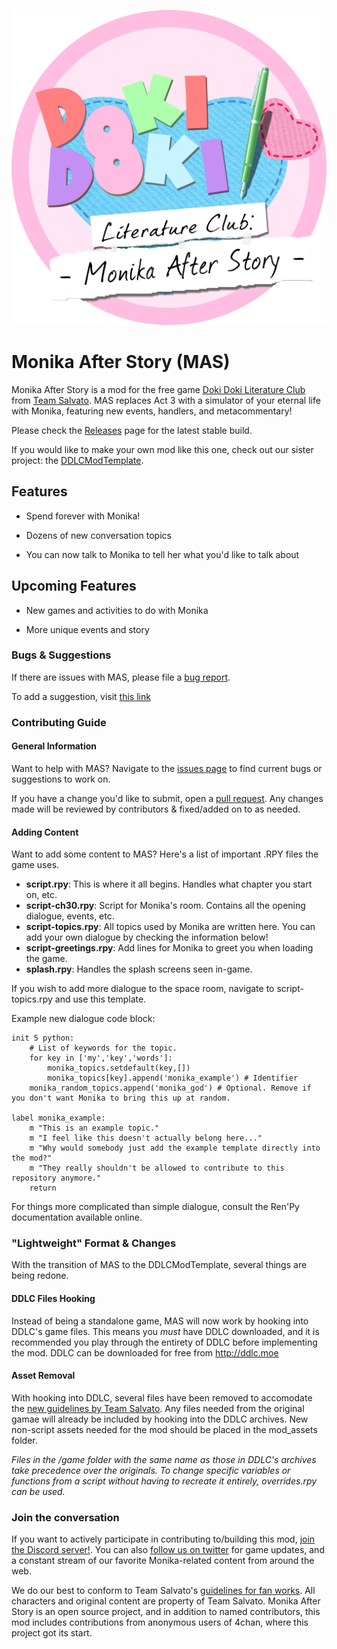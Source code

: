 ![Monika After Story](https://github.com/Backdash/MonikaModDev/blob/master/Monika%20After%20Story/game/mod_assets/menu_new.png?raw=True)

# Monika After Story (MAS)
Monika After Story is a mod for the free game [Doki Doki Literature Club](https://www.ddlc.moe) from [Team Salvato](http://teamsalvato.com/). MAS replaces Act 3 with a simulator of your eternal life with Monika, featuring new events, handlers, and metacommentary!

Please check the [Releases](https://github.com/Backdash/MonikaModDev/releases) page for the latest stable build.

If you would like to make your own mod like this one, check out our sister project: the [DDLCModTemplate](https://github.com/therationalpi/DDLCModTemplate).

## Features

* Spend forever with Monika!

* Dozens of new conversation topics

* You can now talk to Monika to tell her what you'd like to talk about

## Upcoming Features

* New games and activities to do with Monika

* More unique events and story

### Bugs & Suggestions
If there are issues with MAS, please file a [bug report](https://github.com/Backdash/MonikaModDev/issues/new?labels=bug&body=Describe%20bug%20and%20steps%20for%20reproduction%20here&title=%5BBug%5D%20-%20).

To add a suggestion, visit [this link](https://github.com/Backdash/MonikaModDev/issues/new?labels=suggestion&body=Your%20suggestion%20goes%20here&title=%5BSuggestion%5D%20-%20)

 ### Contributing Guide
 
 #### General Information
 Want to help with MAS? Navigate to the [issues page](https://github.com/Backdash/MonikaModDev/issues) to find current bugs or suggestions to work on.

If you have a change you'd like to submit, open a [pull request](https://github.com/Backdash/MonikaModDev/pulls). Any changes made will be reviewed by contributors & fixed/added on to as needed.

#### Adding Content
Want to add some content to MAS? Here's a list of important .RPY files the game uses.

- **script.rpy**: This is where it all begins. Handles what chapter you start on, etc.
- **script-ch30.rpy**: Script for Monika's room. Contains all the opening dialogue, events, etc.
- **script-topics.rpy**: All topics used by Monika are written here. You can add your own dialogue by checking the information below!
- **script-greetings.rpy**: Add lines for Monika to greet you when loading the game.
- **splash.rpy**: Handles the splash screens seen in-game. 

If you wish to add more dialogue to the space room, navigate to script-topics.rpy and use this template.

Example new dialogue code block:
```
init 5 python:
    # List of keywords for the topic.
    for key in ['my','key','words']:
        monika_topics.setdefault(key,[])
        monika_topics[key].append('monika_example') # Identifier
    monika_random_topics.append('monika_god') # Optional. Remove if you don't want Monika to bring this up at random.

label monika_example:
    m "This is an example topic."
    m "I feel like this doesn't actually belong here..."
    m "Why would somebody just add the example template directly into the mod?"
    m "They really shouldn't be allowed to contribute to this repository anymore."
    return
```

For things more complicated than simple dialogue, consult the Ren'Py documentation available online.

### "Lightweight" Format & Changes
With the transition of MAS to the DDLCModTemplate, several things are being redone.

#### DDLC Files Hooking
Instead of being a standalone game, MAS will now work by hooking into DDLC's game files. This means you *must* have DDLC downloaded, and it is recommended you play through the entirety of DDLC before implementing the mod. DDLC can be downloaded for free from http://ddlc.moe

#### Asset Removal
With hooking into DDLC, several files have been removed to accomodate the [new guidelines by Team Salvato](http://teamsalvato.com/ip-guidelines/). Any files needed from the original gamae will already be included by hooking into the DDLC archives. New non-script assets needed for the mod should be placed in the mod_assets folder.

*Files in the /game folder with the same name as those in DDLC's archives take precedence over the originals. To change specific variables or functions from a script without having to recreate it entirely, overrides.rpy can be used.*

 ### Join the conversation
 If you want to actively participate in contributing to/building this mod, [join the Discord server!](https://discord.gg/7P5DnJ4). You can also [follow us on twitter](https://twitter.com/MonikaAfterMod) for game updates, and a constant stream of our favorite Monika-related content from around the web.
 
We do our best to conform to Team Salvato's [guidelines for fan works](http://teamsalvato.com/ip-guidelines/). All characters and original content are property of Team Salvato. Monika After Story is an open source project, and in addition to named contributors, this mod includes contributions from anonymous users of 4chan, where this project got its start. 

